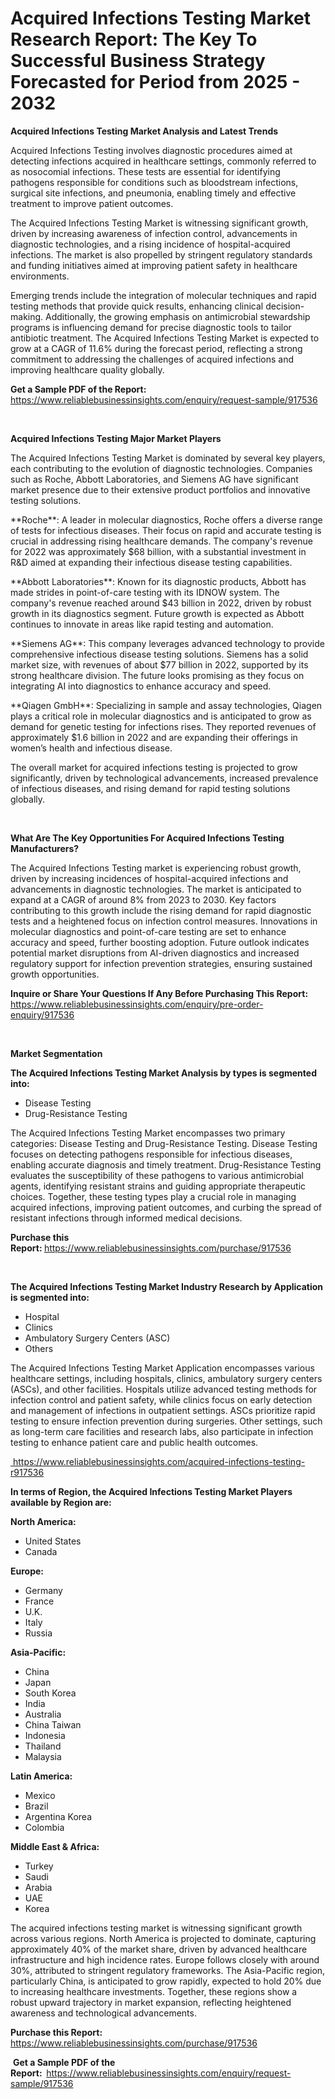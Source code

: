 <p><h1>Acquired Infections Testing Market Research Report: The Key To Successful Business Strategy Forecasted for Period from 2025 - 2032</h1></p><p><strong>Acquired Infections Testing Market Analysis and Latest Trends</strong></p>
<p><p>Acquired Infections Testing involves diagnostic procedures aimed at detecting infections acquired in healthcare settings, commonly referred to as nosocomial infections. These tests are essential for identifying pathogens responsible for conditions such as bloodstream infections, surgical site infections, and pneumonia, enabling timely and effective treatment to improve patient outcomes. </p><p>The Acquired Infections Testing Market is witnessing significant growth, driven by increasing awareness of infection control, advancements in diagnostic technologies, and a rising incidence of hospital-acquired infections. The market is also propelled by stringent regulatory standards and funding initiatives aimed at improving patient safety in healthcare environments. </p><p>Emerging trends include the integration of molecular techniques and rapid testing methods that provide quick results, enhancing clinical decision-making. Additionally, the growing emphasis on antimicrobial stewardship programs is influencing demand for precise diagnostic tools to tailor antibiotic treatment. The Acquired Infections Testing Market is expected to grow at a CAGR of 11.6% during the forecast period, reflecting a strong commitment to addressing the challenges of acquired infections and improving healthcare quality globally.</p></p>
<p><strong>Get a Sample PDF of the Report:&nbsp;</strong> <a href="https://www.reliablebusinessinsights.com/enquiry/request-sample/917536?utm_campaign=1877&utm_medium=2&utm_source=Github&utm_content=ia&utm_term=18042025&utm_id=acquired-infections-testing">https://www.reliablebusinessinsights.com/enquiry/request-sample/917536</a></p>
<p>&nbsp;</p>
<p><strong>Acquired Infections Testing Major Market Players</strong></p>
<p><p>The Acquired Infections Testing Market is dominated by several key players, each contributing to the evolution of diagnostic technologies. Companies such as Roche, Abbott Laboratories, and Siemens AG have significant market presence due to their extensive product portfolios and innovative testing solutions.</p><p>**Roche**: A leader in molecular diagnostics, Roche offers a diverse range of tests for infectious diseases. Their focus on rapid and accurate testing is crucial in addressing rising healthcare demands. The company's revenue for 2022 was approximately $68 billion, with a substantial investment in R&D aimed at expanding their infectious disease testing capabilities.</p><p>**Abbott Laboratories**: Known for its diagnostic products, Abbott has made strides in point-of-care testing with its IDNOW system. The company's revenue reached around $43 billion in 2022, driven by robust growth in its diagnostics segment. Future growth is expected as Abbott continues to innovate in areas like rapid testing and automation.</p><p>**Siemens AG**: This company leverages advanced technology to provide comprehensive infectious disease testing solutions. Siemens has a solid market size, with revenues of about $77 billion in 2022, supported by its strong healthcare division. The future looks promising as they focus on integrating AI into diagnostics to enhance accuracy and speed.</p><p>**Qiagen GmbH**: Specializing in sample and assay technologies, Qiagen plays a critical role in molecular diagnostics and is anticipated to grow as demand for genetic testing for infections rises. They reported revenues of approximately $1.6 billion in 2022 and are expanding their offerings in women’s health and infectious disease.</p><p>The overall market for acquired infections testing is projected to grow significantly, driven by technological advancements, increased prevalence of infectious diseases, and rising demand for rapid testing solutions globally.</p></p>
<p>&nbsp;</p>
<p><strong>What Are The Key Opportunities For Acquired Infections Testing Manufacturers?</strong></p>
<p><p>The Acquired Infections Testing market is experiencing robust growth, driven by increasing incidences of hospital-acquired infections and advancements in diagnostic technologies. The market is anticipated to expand at a CAGR of around 8% from 2023 to 2030. Key factors contributing to this growth include the rising demand for rapid diagnostic tests and a heightened focus on infection control measures. Innovations in molecular diagnostics and point-of-care testing are set to enhance accuracy and speed, further boosting adoption. Future outlook indicates potential market disruptions from AI-driven diagnostics and increased regulatory support for infection prevention strategies, ensuring sustained growth opportunities.</p></p>
<p><strong>Inquire or Share Your Questions If Any Before Purchasing This Report:</strong> <a href="https://www.reliablebusinessinsights.com/enquiry/pre-order-enquiry/917536?utm_campaign=1877&utm_medium=2&utm_source=Github&utm_content=ia&utm_term=18042025&utm_id=acquired-infections-testing">https://www.reliablebusinessinsights.com/enquiry/pre-order-enquiry/917536</a></p>
<p>&nbsp;</p>
<p><strong>Market Segmentation</strong></p>
<p><strong>The Acquired Infections Testing Market Analysis by types is segmented into:</strong></p>
<p><ul><li>Disease Testing</li><li>Drug-Resistance Testing</li></ul></p>
<p><p>The Acquired Infections Testing Market encompasses two primary categories: Disease Testing and Drug-Resistance Testing. Disease Testing focuses on detecting pathogens responsible for infectious diseases, enabling accurate diagnosis and timely treatment. Drug-Resistance Testing evaluates the susceptibility of these pathogens to various antimicrobial agents, identifying resistant strains and guiding appropriate therapeutic choices. Together, these testing types play a crucial role in managing acquired infections, improving patient outcomes, and curbing the spread of resistant infections through informed medical decisions.</p></p>
<p><strong>Purchase this Report:&nbsp;</strong><a href="https://www.reliablebusinessinsights.com/purchase/917536?utm_campaign=1877&utm_medium=2&utm_source=Github&utm_content=ia&utm_term=18042025&utm_id=acquired-infections-testing">https://www.reliablebusinessinsights.com/purchase/917536</a></p>
<p>&nbsp;</p>
<p><strong>The Acquired Infections Testing Market Industry Research by Application is segmented into:</strong></p>
<p><ul><li>Hospital</li><li>Clinics</li><li>Ambulatory Surgery Centers (ASC)</li><li>Others</li></ul></p>
<p><p>The Acquired Infections Testing Market Application encompasses various healthcare settings, including hospitals, clinics, ambulatory surgery centers (ASCs), and other facilities. Hospitals utilize advanced testing methods for infection control and patient safety, while clinics focus on early detection and management of infections in outpatient settings. ASCs prioritize rapid testing to ensure infection prevention during surgeries. Other settings, such as long-term care facilities and research labs, also participate in infection testing to enhance patient care and public health outcomes.</p></p>
<p><a href="https://www.reliablebusinessinsights.com/acquired-infections-testing-r917536?utm_campaign=1877&utm_medium=2&utm_source=Github&utm_content=ia&utm_term=18042025&utm_id=acquired-infections-testing">&nbsp;https://www.reliablebusinessinsights.com/acquired-infections-testing-r917536</a></p>
<p><strong>In terms of Region, the Acquired Infections Testing Market Players available by Region are:</strong></p>
<p>
    <p> <strong> North America: </strong>
        <ul>
            <li>United States</li>
            <li>Canada</li>
        </ul>
        </p> 
    <p> <strong> Europe: </strong>
        <ul>
            <li>Germany</li>
            <li>France</li>
            <li>U.K.</li>
            <li>Italy</li>
            <li>Russia</li>
        </ul>
        </p> 
    <p> <strong> Asia-Pacific: </strong>
        <ul>
            <li>China</li>
            <li>Japan</li>
            <li>South Korea</li>
            <li>India</li>
            <li>Australia</li>
            <li>China Taiwan</li>
            <li>Indonesia</li>
            <li>Thailand</li>
            <li>Malaysia</li>
        </ul>
        </p> 
    <p> <strong> Latin America: </strong>
        <ul>
            <li>Mexico</li>
            <li>Brazil</li>
            <li>Argentina Korea</li>
            <li>Colombia</li>
        </ul>
        </p> 
    <p> <strong> Middle East & Africa: </strong>
        <ul>
            <li>Turkey</li>
            <li>Saudi</li>
            <li>Arabia</li>
            <li>UAE</li>
            <li>Korea</li>
        </ul>
    </p>
    </p>
<p><p>The acquired infections testing market is witnessing significant growth across various regions. North America is projected to dominate, capturing approximately 40% of the market share, driven by advanced healthcare infrastructure and high incidence rates. Europe follows closely with around 30%, attributed to stringent regulatory frameworks. The Asia-Pacific region, particularly China, is anticipated to grow rapidly, expected to hold 20% due to increasing healthcare investments. Together, these regions show a robust upward trajectory in market expansion, reflecting heightened awareness and technological advancements.</p></p>
<p><strong>Purchase this Report: </strong><a href="https://www.reliablebusinessinsights.com/purchase/917536?utm_campaign=1877&utm_medium=2&utm_source=Github&utm_content=ia&utm_term=18042025&utm_id=acquired-infections-testing">https://www.reliablebusinessinsights.com/purchase/917536</a></p>
<p>&nbsp;<strong>Get a Sample PDF of the Report:&nbsp;&nbsp;</strong><a href="https://www.reliablebusinessinsights.com/enquiry/request-sample/917536?utm_campaign=1877&utm_medium=2&utm_source=Github&utm_content=ia&utm_term=18042025&utm_id=acquired-infections-testing">https://www.reliablebusinessinsights.com/enquiry/request-sample/917536</a></p>
<p><strong></strong></p>
<p><p></p><p></p><p></p></p>